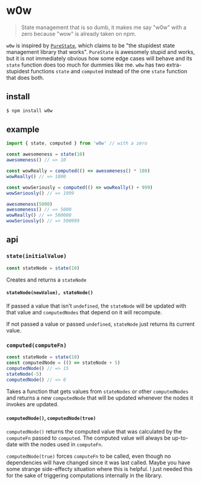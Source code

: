 # w0w

> State management that is so dumb, it makes me say "w0w" with a zero because "wow" is already taken on npm.

`w0w` is inspired by [`PureState`](https://github.com/MaiaVictor/PureState), which claims to be "the stupidest state management library that works". `PureState` is awesomely stupid and works, but it is not immediately obvious how some edge cases will behave and its `state` function does too much for dummies like me. `w0w` has two extra-stupidest functions `state` and `computed` instead of the one `state` function that does both.

## install

```sh
$ npm install w0w
```

## example

```js
import { state, computed } from 'w0w' // with a zero

const awesomeness = state(10)
awesomeness() // => 10

const wowReally = computed(() => awesomeness() * 100)
wowReally() // => 1000

const wowSeriously = computed(() => wowReally() + 999)
wowSeriously() // => 1999

awesomeness(5000)
awesomeness() // => 5000
wowReally() // => 500000
wowSeriously() // => 500999
```

## api

### `state(initialValue)`

```js
const stateNode = state(10)
```

Creates and returns a `stateNode`

#### `stateNode(newValue), stateNode()`

If passed a value that isn't `undefined`, the `stateNode` will be updated with that value and `computedNodes` that depend on it will recompute.

If not passed a value or passed `undefined`, `stateNode` just returns its current value.

### `computed(computeFn)`

```js
const stateNode = state(10)
const computedNode = (() => stateNode + 5)
computedNode() // => 15
stateNode(-5)
computedNode() // => 0
```

Takes a function that gets values from `stateNodes` or other `computedNodes` and returns a new `computedNode` that will be updated whenever the nodes it invokes are updated.

#### `computedNode()`, `computedNode(true)`

`computedNode()` returns the computed value that was calculated by the `computeFn` passed to `computed`. The computed value will always be up-to-date with the nodes used in `computeFn`.

`computedNode(true)` forces `computeFn` to be called, even though no dependencies will have changed since it was last called. Maybe you have some strange side-effecty situation where this is helpful. I just needed this for the sake of triggering computations internally in the library.
